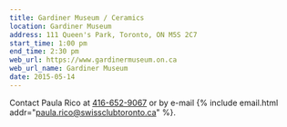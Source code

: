 ```yaml
---
title: Gardiner Museum / Ceramics
location: Gardiner Museum
address: 111 Queen's Park, Toronto, ON M5S 2C7
start_time: 1:00 pm
end_time: 2:30 pm
web_url: https://www.gardinermuseum.on.ca
web_url_name: Gardiner Museum
date: 2015-05-14
---
```


Contact Paula Rico at [416-652-9067][tel] or by e-mail {% include email.html
addr="paula.rico@swissclubtoronto.ca" %}.

[tel]: <tel:416-652-9067>
